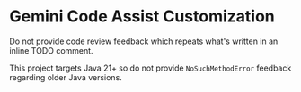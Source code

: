 # Gemini Code Assist Customization

Do not provide code review feedback which repeats what's written in an inline TODO comment.

This project targets Java 21+ so do not provide `NoSuchMethodError` feedback regarding older Java versions.
